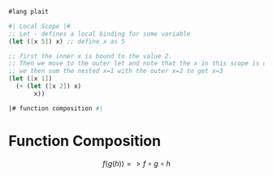 ```scheme 
#lang plait

#| Local Scope |#
;; Let - defines a local binding for some variable 
(let ([x 5]) x) ;; define x as 5 

;; first the inner x is bound to the value 2.
;; Then we move to the outer let and note that the x in this scope is defined as 1.
;; we then sum the nested x=1 with the outer x=2 to get x=3
(let ([x 1]) 
  (+ (let ([x 2]) x)
       x)) 

|# function composition #|
```

# Function Composition 
$$f(g(h)) => f\circ g\circ h$$


